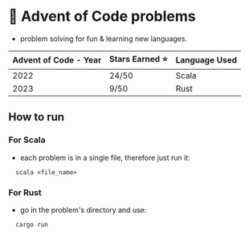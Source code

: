 # 🎄 Advent of Code problems

- problem solving for fun & learning new languages.

| Advent of Code - Year | Stars Earned :star: | Language Used |
|------------------------|--------------|---------------------|
| 2022                   |  24/50       |       Scala         |
| 2023                   |  9/50        |       Rust          |

## How to run

### For Scala

- each problem is in a single file, therefore just run it:
```
  scala <file_name>
```

### For Rust

- go in the problem's directory and use:
```
  cargo run
```
